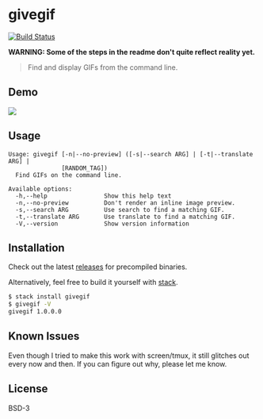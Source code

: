 # givegif

[![Build Status](https://travis-ci.org/passy/givegif.svg?branch=master)](https://travis-ci.org/passy/givegif)

**WARNING: Some of the steps in the readme don't quite reflect reality yet.**

> Find and display GIFs from the command line.

## Demo

![](media/usage.gif)

## Usage

```
Usage: givegif [-n|--no-preview] ([-s|--search ARG] | [-t|--translate ARG] |
               [RANDOM_TAG])
  Find GIFs on the command line.

Available options:
  -h,--help                Show this help text
  -n,--no-preview          Don't render an inline image preview.
  -s,--search ARG          Use search to find a matching GIF.
  -t,--translate ARG       Use translate to find a matching GIF.
  -V,--version             Show version information
```

## Installation

Check out the latest [releases](https://github.com/passy/givegif/releases) for
precompiled binaries.

Alternatively, feel free to build it yourself with
[stack](http://haskellstack.org).


```bash
$ stack install givegif
$ givegif -V
givegif 1.0.0.0
```

## Known Issues

Even though I tried to make this work with screen/tmux, it still glitches out
every now and then. If you can figure out why, please let me know.

## License

BSD-3
